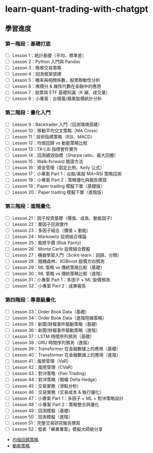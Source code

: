 # learn-quant-trading-with-chatgpt

## 學習進度

### 第一階段：基礎打底
- [ ] Lesson 1：統計基礎（平均、標準差）
- [ ] Lesson 2：Python 入門與 Pandas
- [ ] Lesson 3：簡單交易策略
- [ ] Lesson 4：回測框架搭建
- [ ] Lesson 5：機率與相關係數，股票聯動性分析
- [ ] Lesson 6：微積分 & 線性代數在金融中的應用
- [ ] Lesson 7：股票與 ETF 基礎知識（K 線、成交量）
- [ ] Lesson 8：小專案：台積電/蘋果股價統計分析

### 第二階段：量化入門
- [ ] Lesson 9：Backtrader 入門（回測環境搭建）
- [ ] Lesson 10：移動平均交叉策略（MA Cross）
- [ ] Lesson 11：技術指標策略（RSI、MACD）
- [ ] Lesson 12：均值回歸 vs 動能策略比較
- [ ] Lesson 13：TA-Lib 指標套件實作
- [ ] Lesson 14：回測績效指標（Sharpe ratio、最大回撤）
- [ ] Lesson 15：Walk-forward 驗證方法
- [ ] Lesson 16：資金管理（固定比例、Kelly 公式）
- [ ] Lesson 17：小專案 Part 1：台股/美股 MA+RSI 策略回測
- [ ] Lesson 18：小專案 Part 2：策略優化與報告撰寫
- [ ] Lesson 19：Paper trading 模擬下單（基礎版）
- [ ] Lesson 20：Paper trading 模擬下單（進階版）

### 第三階段：進階量化
- [ ] Lesson 21：因子投資基礎（價值、成長、動能因子）
- [ ] Lesson 22：單因子回測實作
- [ ] Lesson 23：多因子組合（價值 + 動能）
- [ ] Lesson 24：Markowitz 投資組合理論
- [ ] Lesson 25：風險平價 (Risk Parity)
- [ ] Lesson 26：Monte Carlo 投資組合模擬
- [ ] Lesson 27：機器學習入門（Scikit-learn：迴歸、分類）
- [ ] Lesson 28：隨機森林、XGBoost 股價方向預測
- [ ] Lesson 29：ML 策略 vs 傳統策略比較（基礎）
- [ ] Lesson 30：ML 策略 vs 傳統策略比較（進階）
- [ ] Lesson 31：小專案 Part 1：多因子 + ML 股價預測
- [ ] Lesson 32：小專案 Part 2：成果報告

### 第四階段：專業級量化
- [ ] Lesson 33：Order Book Data（基礎）
- [ ] Lesson 34：Order Book Data（進階短線策略）
- [ ] Lesson 35：新聞/財報事件驅動策略（基礎）
- [ ] Lesson 36：新聞/財報事件驅動策略（進階）
- [ ] Lesson 37：LSTM 時間序列預測（基礎）
- [ ] Lesson 38：GRU 時間序列預測（進階）
- [ ] Lesson 39：Transformer 在金融數據上的應用（基礎）
- [ ] Lesson 40：Transformer 在金融數據上的應用（進階）
- [ ] Lesson 41：風險管理（VaR）
- [ ] Lesson 42：風險管理（CVaR）
- [ ] Lesson 43：對沖策略（Pair Trading）
- [ ] Lesson 44：對沖策略（期權 Delta Hedge）
- [ ] Lesson 45：交易實務（滑點分析）
- [ ] Lesson 46：交易實務（交易成本 & 執行優化）
- [ ] Lesson 47：小專案 Part 1：多因子 + ML + 對沖策略設計
- [ ] Lesson 48：小專案 Part 2：策略整合與優化
- [ ] Lesson 49：回測模擬（基礎）
- [ ] Lesson 50：回測模擬（進階）
- [ ] Lesson 51：完整交易研究報告撰寫
- [ ] Lesson 52：發表「畢業專案」模擬大師級分享

- [均值回歸策略](notebooks/mean_reversion.ipynb)
- [動能策略](notebooks/momentum.ipynb)
